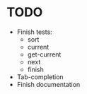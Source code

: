 TODO
====

* Finish tests:
  * sort
  * current
  * get-current
  * next
  * finish
* Tab-completion
* Finish documentation
